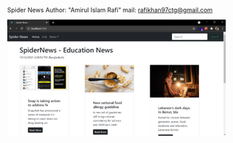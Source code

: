 Spider News 
Author: "Amirul Islam Rafi"
mail: rafikhan97ctg@gmail.com

![](/public/spidernews.png)
